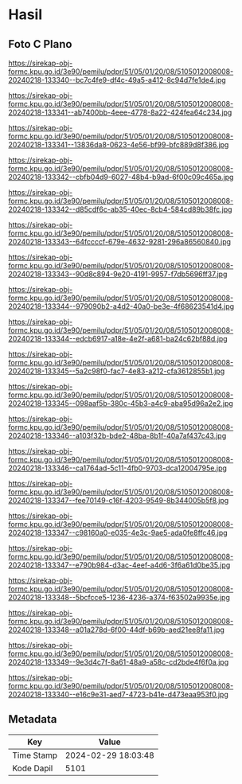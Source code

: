 # Hasil

## Foto C Plano

https://sirekap-obj-formc.kpu.go.id/3e90/pemilu/pdpr/51/05/01/20/08/5105012008008-20240218-133340--bc7c4fe9-df4c-49a5-a412-8c94d7fe1de4.jpg

https://sirekap-obj-formc.kpu.go.id/3e90/pemilu/pdpr/51/05/01/20/08/5105012008008-20240218-133341--ab7400bb-4eee-4778-8a22-424fea64c234.jpg

https://sirekap-obj-formc.kpu.go.id/3e90/pemilu/pdpr/51/05/01/20/08/5105012008008-20240218-133341--13836da8-0623-4e56-bf99-bfc889d8f386.jpg

https://sirekap-obj-formc.kpu.go.id/3e90/pemilu/pdpr/51/05/01/20/08/5105012008008-20240218-133342--cbfb04d9-6027-48b4-b9ad-6f00c09c465a.jpg

https://sirekap-obj-formc.kpu.go.id/3e90/pemilu/pdpr/51/05/01/20/08/5105012008008-20240218-133342--d85cdf6c-ab35-40ec-8cb4-584cd89b38fc.jpg

https://sirekap-obj-formc.kpu.go.id/3e90/pemilu/pdpr/51/05/01/20/08/5105012008008-20240218-133343--64fccccf-679e-4632-9281-296a86560840.jpg

https://sirekap-obj-formc.kpu.go.id/3e90/pemilu/pdpr/51/05/01/20/08/5105012008008-20240218-133343--90d8c894-9e20-4191-9957-f7db5696ff37.jpg

https://sirekap-obj-formc.kpu.go.id/3e90/pemilu/pdpr/51/05/01/20/08/5105012008008-20240218-133344--979090b2-a4d2-40a0-be3e-4f68623541d4.jpg

https://sirekap-obj-formc.kpu.go.id/3e90/pemilu/pdpr/51/05/01/20/08/5105012008008-20240218-133344--edcb6917-a18e-4e2f-a681-ba24c62bf88d.jpg

https://sirekap-obj-formc.kpu.go.id/3e90/pemilu/pdpr/51/05/01/20/08/5105012008008-20240218-133345--5a2c98f0-fac7-4e83-a212-cfa3612855b1.jpg

https://sirekap-obj-formc.kpu.go.id/3e90/pemilu/pdpr/51/05/01/20/08/5105012008008-20240218-133345--098aaf5b-380c-45b3-a4c9-aba95d96a2e2.jpg

https://sirekap-obj-formc.kpu.go.id/3e90/pemilu/pdpr/51/05/01/20/08/5105012008008-20240218-133346--a103f32b-bde2-48ba-8b1f-40a7af437c43.jpg

https://sirekap-obj-formc.kpu.go.id/3e90/pemilu/pdpr/51/05/01/20/08/5105012008008-20240218-133346--ca1764ad-5c11-4fb0-9703-dca12004795e.jpg

https://sirekap-obj-formc.kpu.go.id/3e90/pemilu/pdpr/51/05/01/20/08/5105012008008-20240218-133347--fee70149-c16f-4203-9549-8b344005b5f8.jpg

https://sirekap-obj-formc.kpu.go.id/3e90/pemilu/pdpr/51/05/01/20/08/5105012008008-20240218-133347--c98160a0-e035-4e3c-9ae5-ada0fe8ffc46.jpg

https://sirekap-obj-formc.kpu.go.id/3e90/pemilu/pdpr/51/05/01/20/08/5105012008008-20240218-133347--e790b984-d3ac-4eef-a4d6-3f6a61d0be35.jpg

https://sirekap-obj-formc.kpu.go.id/3e90/pemilu/pdpr/51/05/01/20/08/5105012008008-20240218-133348--5bcfcce5-1236-4236-a374-f63502a9935e.jpg

https://sirekap-obj-formc.kpu.go.id/3e90/pemilu/pdpr/51/05/01/20/08/5105012008008-20240218-133348--a01a278d-6f00-44df-b69b-aed21ee8fa11.jpg

https://sirekap-obj-formc.kpu.go.id/3e90/pemilu/pdpr/51/05/01/20/08/5105012008008-20240218-133349--9e3d4c7f-8a61-48a9-a58c-cd2bde4f6f0a.jpg

https://sirekap-obj-formc.kpu.go.id/3e90/pemilu/pdpr/51/05/01/20/08/5105012008008-20240218-133340--e16c9e31-aed7-4723-b41e-d473eaa953f0.jpg


## Metadata

| Key        | Value               |
| ---------- | ------------------- |
| Time Stamp | 2024-02-29 18:03:48 |
| Kode Dapil | 5101                |




